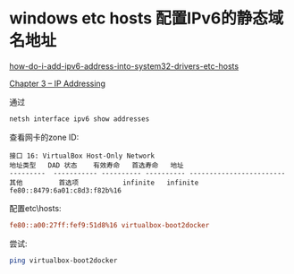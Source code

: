 # windows etc hosts 配置IPv6的静态域名地址

[how-do-i-add-ipv6-address-into-system32-drivers-etc-hosts](https://serverfault.com/questions/234711/how-do-i-add-ipv6-address-into-system32-drivers-etc-hosts)

[Chapter 3 – IP Addressing](https://technet.microsoft.com/en-us/library/bb726995.aspx)

通过

```bash
netsh interface ipv6 show addresses
```

查看网卡的zone ID:

```text
接口 16: VirtualBox Host-Only Network
地址类型   DAD 状态    有效寿命   首选寿命   地址
---------  ----------- ---------- ---------- ------------------------
其他         首选项           infinite   infinite fe80::8479:6a01:c8d3:f82b%16
```

配置etc\hosts:

```ini
fe80::a00:27ff:fef9:51d8%16	virtualbox-boot2docker
```

尝试:

```bash
ping virtualbox-boot2docker
```
